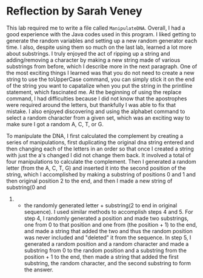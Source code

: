 # Reflection by Sarah Veney

This lab required me to write a file called `ManipulateDNA`. Overall, I had a
good experience with the Java codes used in this program. I liked getting to
generate the random variables and setting up a new random generator each time.
I also, despite using them so much on the last lab, learned a lot more about
substrings. I truly enjoyed the act of ripping up a string and adding/removing
a character by making a new string made of various substrings from before,
which I describe more in the next paragraph. One of the most exciting things I
learned was that you do not need to create a new string to use the toUpperCase
command, you can simply stick it on the end of the string you want to
capatalize when you put the string in the printline statement, which fascinated
me. At the beginning of using the replace command, I had difficulties because I
did not know that the apostrophes were required around the letters, but
thankfully I was able to fix that mistake. I also enjoyed discovering and using
the alphabet command to select a random character from a given set, which was
an exciting way to make sure I got a random A, C, T, or G. 

To manipulate the DNA, I first calculated the complement by creating a series
of manipulations, first duplicating the original dna string entered and then
changing each of the letters in an order so that once I created a string with
just the a's changed I did not change them back. It involved a total of four
manipulations to calculate the complement. Then I generated a random letter
(from the A, C, T, G) and inserted it into the second position of the string,
which I accomplished by making a substring of positions 0 and 1 and then
original position 2 to the end, and then I made a new string of substring(0 and
1) + the randomly generated letter + substring(2 to end in original sequence).
I used similar methods to accomplish steps 4 and 5. For step 4, I randomly
generated a position and made two substrings, one from 0 to that position and
one from (the position + 1) to the end, and made a string that added the two
and thus the random position was never included and "deleted" it from the
sequence. In step 5, I generated a random position and a random character and
made a substring from 0 to the random position and a substring from the
position + 1 to the end, then made a string that added the first substring, the
random character, and the second substring to form the answer. 
